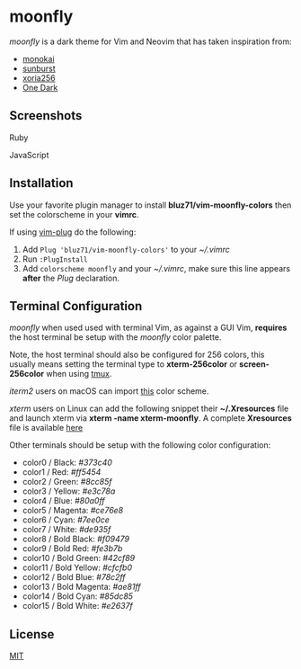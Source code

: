 moonfly
=======

*moonfly* is a dark theme for Vim and Neovim that has taken inspiration from:

* [monokai](https://atom.io/themes/monokai)
* [sunburst](http://colorsublime.com/theme/Sunburst)
* [xoria256](https://github.com/vim-scripts/xoria256.vim)
* [One Dark](https://github.com/atom/one-dark-syntax)

Screenshots
-----------

Ruby

JavaScript

Installation
------------

Use your favorite plugin manager to install **bluz71/vim-moonfly-colors** then
set the colorscheme in your **vimrc**.

If using [vim-plug](https://github.com/junegunn/vim-plug) do the following:

1. Add `Plug 'bluz71/vim-moonfly-colors'` to your *~/.vimrc*
2. Run `:PlugInstall`
3. Add `colorscheme moonfly` and your *~/.vimrc*, make sure this line appears
   **after** the *Plug* declaration.

Terminal Configuration
----------------------

*moonfly* when used used with terminal Vim, as against a GUI Vim, **requires** the
host terminal be setup with the *moonfly* color palette.

Note, the host terminal should also be configured for 256 colors, this usually
means setting the terminal type to **xterm-256color** or **screen-256color**
when using [tmux](https://tmux.github.io/).

*iterm2* users on macOS can import
[this](https://github.com/bluz71/dotfiles/blob/master/moonfly.itermcolors)
color scheme.

*xterm* users on Linux can add the following snippet their **~/.Xresources**
file and launch xterm via **xterm -name xterm-moonfly**. A complete
**Xresources** file is available
[here](https://github.com/bluz71/dotfiles/blob/master/Xresources)

Other terminals should be setup with the following color configuration:

* color0 / Black: *#373c40*
* color1 / Red: *#ff5454*
* color2 / Green: *#8cc85f*
* color3 / Yellow: *#e3c78a*
* color4 / Blue: *#80a0ff*
* color5 / Magenta: *#ce76e8*
* color6 / Cyan: *#7ee0ce*
* color7 / White: *#de935f*
* color8 / Bold Black: *#f09479*
* color9 / Bold Red: *#fe3b7b*
* color10 / Bold Green: *#42cf89*
* color11 / Bold Yellow: *#cfcfb0*
* color12 / Bold Blue: *#78c2ff*
* color13 / Bold Magenta: *#ae81ff*
* color14 / Bold Cyan: *#85dc85*
* color15 / Bold White: *#e2637f*

License
-------

[MIT](https://opensource.org/licenses/MIT)
